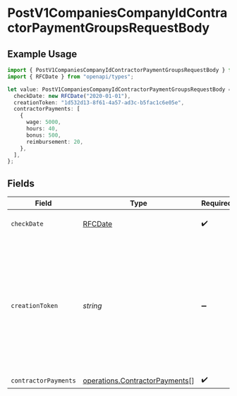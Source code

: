 # PostV1CompaniesCompanyIdContractorPaymentGroupsRequestBody

## Example Usage

```typescript
import { PostV1CompaniesCompanyIdContractorPaymentGroupsRequestBody } from "openapi/models/operations";
import { RFCDate } from "openapi/types";

let value: PostV1CompaniesCompanyIdContractorPaymentGroupsRequestBody = {
  checkDate: new RFCDate("2020-01-01"),
  creationToken: "1d532d13-8f61-4a57-ad3c-b5fac1c6e05e",
  contractorPayments: [
    {
      wage: 5000,
      hours: 40,
      bonus: 500,
      reimbursement: 20,
    },
  ],
};
```

## Fields

| Field                                                                                                                                              | Type                                                                                                                                               | Required                                                                                                                                           | Description                                                                                                                                        | Example                                                                                                                                            |
| -------------------------------------------------------------------------------------------------------------------------------------------------- | -------------------------------------------------------------------------------------------------------------------------------------------------- | -------------------------------------------------------------------------------------------------------------------------------------------------- | -------------------------------------------------------------------------------------------------------------------------------------------------- | -------------------------------------------------------------------------------------------------------------------------------------------------- |
| `checkDate`                                                                                                                                        | [RFCDate](../../types/rfcdate.md)                                                                                                                  | :heavy_check_mark:                                                                                                                                 | The payment check date                                                                                                                             | 2020-01-01                                                                                                                                         |
| `creationToken`                                                                                                                                    | *string*                                                                                                                                           | :heavy_minus_sign:                                                                                                                                 | Optional token used to make contractor payment group creation idempotent.  If provided, string must be unique for each group you intend to create. | 1d532d13-8f61-4a57-ad3c-b5fac1c6e05e                                                                                                               |
| `contractorPayments`                                                                                                                               | [operations.ContractorPayments](../../models/operations/contractorpayments.md)[]                                                                   | :heavy_check_mark:                                                                                                                                 | N/A                                                                                                                                                |                                                                                                                                                    |